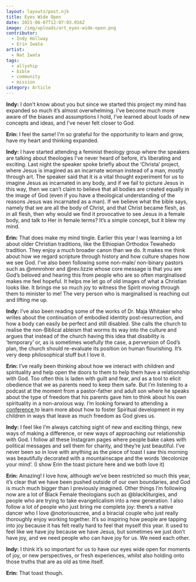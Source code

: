```yaml
---
layout: layouts/post.njk
title: Eyes Wide Open
date: 2021-06-07T12:07:03.016Z
image: /img/uploads/art_eyes-wide-open.png
contributor:
  - Indy Hollway
  - Erin Iwata
artist:
  - Nat Iwata
tags:
  - allyship
  - bible
  - community
  - mission
category: Article
---
```

**Indy:** I don’t know about you but since we started this project my mind has expanded so much it’s almost overwhelming. I’ve become much more aware of the biases and assumptions I hold, I’ve learned about loads of new concepts and ideas, and I’ve never felt closer to God. 

**Erin:** I feel the same! I’m so grateful for the opportunity to learn and grow, have my heart and thinking expanded. 

**Indy:** I have started attending a feminist theology group where the speakers are talking about theologies I’ve never heard of before, it’s liberating and exciting. Last night the speaker spoke briefly about the ‘Christa’ project, where Jesus is imagined as an incarnate woman instead of a man, mostly through art. The speaker said that it is a vital thought experiment for us to imagine Jesus as incarnated in any body, and if we fail to picture Jesus in this way, then we can’t claim to believe that all bodies are created equally in the image of God (even if you have a theological understanding of the reasons Jesus was incarnated as a man). If we believe what the bible says, namely that we are all the body of Christ, and that Christ became flesh, as in all flesh, then why would we find it provocative to see Jesus in a female body, and talk to Her in female terms? It’s a simple concept, but it blew my mind. 

**Erin:** That does make my mind tingle. Earlier this year I was learning a lot about older Christian traditions, like the Ethiopian Orthodox Tewahedo tradition. They enjoy a much broader canon than we do. It makes me think about how we regard scripture through history and how culture shapes how we see God. I’ve also been following some non-male/ non-binary pastors such as @mmrohrer and @rev.lizzie whose core message is that you are God’s beloved and hearing this from people who are so often marginalised makes me feel hopeful. It helps me let go of old images of what a Christian looks like.  It brings me so much joy to witness the Spirit moving through them to minister to me! The very person who is marginalised is reaching out and lifting me up. 

**Indy:** I’ve also been reading some of the works of Dr. Maja Whitaker who writes about the continuation of embodied identity post-resurrection, and how a body can easily be perfect and still disabled. She calls the church to realise the non-Biblical ableism that worms its way into the culture and argues that instead of the church having this idea that disability is ‘temporary’ or, as is sometimes woefully the case, a perversion of God’s plan, the church should re-evaluate its position on human flourishing. It’s very deep philosophical stuff but I love it. 

**Erin:** I’ve really been thinking about how we interact with children and spirituality and help open the doors to them to help them have a relationship with God. Too often this is laden with guilt and fear, and as a tool to elicit obedience that we as parents need to keep them safe. But I’m listening to a podcast at the moment from a pastor-father and adult son where he speaks about the type of freedom that his parents gave him to think about his own spirituality in a non-anxious way. I’m looking forward to attending a [conference ](https://www.tracebelll.com/kids-and-spirituality)to learn more about how to foster Spiritual development in my children in ways that leave as much freedom as God gives us. 

**Indy:** I feel like I’m always catching sight of new and exciting things, new ways of making a difference, or new ways of approaching our relationship with God. I follow all these Instagram pages where people bake cakes with political messages and sell them for charity, and they’re just beautiful. I’ve never been so in love with anything as the piece of toast I saw this morning was beautifully decorated with a mountainscape and the words ‘decolonize your mind’. (I show Erin the toast picture here and we both love it)

**Erin:** Amazing! I love how, although we’ve been restricted so much this year, it’s clear that we have been pushed outside of our own boundaries, and God is much much bigger than I previously imagined. Other things I’m following now are a lot of Black Female theologians such as @blackliturgies, and people who are trying to take evangelicalism into a new generation. I also follow a lot of people who just bring me complete joy: there’s a native dancer who I love @notoriouscree, and a biracial couple who just really thoroughly enjoy working together. It’s so inspiring how people are tapping into joy because it has felt really hard to feel that myself this year. It used to feel like we have joy because we have Jesus, but sometimes we just don’t have joy, and we need people who can have joy for us. We need each other. 

**Indy:** I think it’s so important for us to have our eyes wide open for moments of joy, or new perspectives, or fresh experiences, whilst also holding onto those truths that are as old as time itself. 

**Erin:** That toast though.
